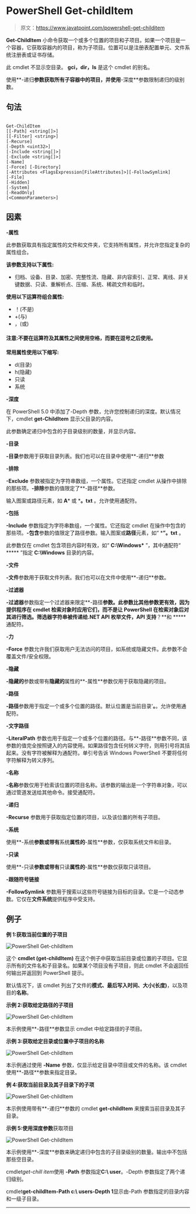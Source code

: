 # PowerShell Get-childItem

> 原文：<https://www.javatpoint.com/powershell-get-childitem>

**Get-ChildItem** 小命令获取一个或多个位置的项目和子项目。如果一个项目是一个容器，它获取容器内的项目，称为子项目。位置可以是注册表配置单元、文件系统注册表或证书存储。

此 cmdlet 不显示空目录。 **gci，dir，ls** 是这个 cmdlet 的别名。

使用**-递归**参数获取所有子容器中的项目，并使用**-深度**参数限制递归的级别数。

## 句法

```

Get-ChildItem
[[-Path] <string[]>] 
[[-Filter] <string>]
[-Recurse] 
[-Depth <uint32>] 
[-Include <string[]>] 
[-Exclude <string[]>]
[-Name] 
[-Force] [-Directory] 
[-Attributes <FlagsExpression[FileAttributes]>][-FollowSymlink] 
[-File]
[-Hidden]
[-System]
[-ReadOnly]
[<CommonParameters>]

```

## 因素

**-属性**

此参数获取具有指定属性的文件和文件夹，它支持所有属性，并允许您指定复杂的属性组合。

**该参数支持以下属性:**

*   归档、设备、目录、加密、完整性流、隐藏、非内容索引、正常、离线、非关键数据、只读、重解析点、压缩、系统、稀疏文件和临时。

**使用以下运算符组合属性:**

*   ！(不是)
*   +(与)
*   ，(或)

#### 注意:不要在运算符及其属性之间使用空格，而要在逗号之后使用。

**常用属性使用以下缩写:**

*   d(目录)
*   h(隐藏)
*   只读
*   系统

**-深度**

在 PowerShell 5.0 中添加了-Depth 参数，允许您控制递归的深度。默认情况下，cmdlet **get-ChildItem** 显示父目录的内容。

此参数确定递归中包含的子目录级别的数量，并显示内容。

**-目录**

**-目录**参数用于获取目录列表。我们也可以在目录中使用**-递归**参数

**-排除**

**-Exclude** 参数被指定为字符串数组，一个属性。它还指定 cmdlet 从操作中排除的那些项。**-排除**参数的值限定了**-路径**参数。

输入图案或路径元素，如 **A*** 或 ***。txt** 。允许使用通配符。

**-包括**

**-Include** 参数指定为字符串数组，一个属性。它还指定 cmdlet 在操作中包含的那些项。**-包含**参数的值限定了路径参数。输入图案或**路径**元素，如“ ***”。txt** 。

此参数仅在 cmdlet 包含项目内容时有效，如“ **C:\Windows\*** ”，其中通配符“ ***** ”指定 **C:\Windows** 目录的内容。

**-文件**

**-文件**参数用于获取文件列表。我们也可以在文件中使用**-递归**参数。

**-过滤器**

**-过滤器**参数指定一个过滤器来限定**-路径**参数。此参数比其他参数更有效，因为提供程序在 cmdlet 检索对象时应用它们，而不是让 PowerShell 在检索对象后对其进行筛选。筛选器字符串被传递给.NET API 枚举文件，API 支持**？**和 ***** 通配符。

**-力**

**-Force** 参数允许我们获取用户无法访问的项目，如系统或隐藏文件。此参数不会覆盖文件/安全权限。

**-隐藏**

**-隐藏的**参数或带有**隐藏的**属性的**-属性**参数仅用于获取隐藏的项目。

**-路径**

**-路径**参数用于指定一个或多个位置的路径。默认位置是当前目录'**。**。允许使用通配符。

**-文字路径**

**-LiteralPath** 参数也用于指定一个或多个位置的路径。与**-路径**参数不同，该参数的值完全按照键入的内容使用。如果路径包含任何转义字符，则用引号将其括起来。没有字符被解释为通配符。单引号告诉 Windows PowerShell 不要将任何字符解释为转义序列。

**-名称**

**-名称**参数仅用于检索该位置的项目名称。该参数的输出是一个字符串对象，可以通过管道发送给其他命令。接受通配符。

**-递归**

**-Recurse** 参数用于获取指定位置的项目，以及该位置的所有子项目。

**-系统**

使用**-系统**参数或带有**系统**属性的**-属性**参数，仅获取系统文件和目录。

**-只读**

使用**-只读**参数或带有**只读**属性的**-属性**参数仅获取只读项目。

**-跟随符号链接**

**-FollowSymlink** 参数用于搜索以这些符号链接为目标的目录。它是一个动态参数。它仅在**文件系统**提供程序中受支持。

## 例子

**例 1:获取当前位置的子项目**

![PowerShell Get-childItem](img/8ce68a6b4ce3e142c021a7398f4b4663.png)

这个 **cmdlet (get-childItem)** 在这个例子中获取当前目录或位置的子项目。它显示所有的文件名和子目录名。如果某个项目没有子项目，则此 cmdlet 不会返回任何输出并返回到 PowerShell 提示。

默认情况下，该 cmdlet 列出了文件的**模式、最后写入时间、大小(长度)**，以及项目的**名称**。

**示例 2:获取给定路径的子项目**

![PowerShell Get-childItem](img/ba231de765d7138c5c86a6b7ce1fc339.png)

本示例使用**-路径**参数显示 cmdlet 中给定路径的子项目。

**示例 3:获取给定目录或位置中子项目的名称**

![PowerShell Get-childItem](img/999a71c7c4237f2892d2c6ae56af9b8a.png)

本示例通过使用 **-Name** 参数，仅显示给定目录中项目或文件的名称。该 cmdlet 使用**-路径**参数来指定目录。

**例 4:获取当前目录及其子目录下的子项**

![PowerShell Get-childItem](img/6a6add540027418955e8f0580bd9ef6c.png)

本示例使用带有**-递归**参数的 cmdlet **get-childItem** 来搜索当前目录及其子目录。

**示例 5:使用深度参数**获取项目

![PowerShell Get-childItem](img/1950acdca1dd0ba4287891af36c6b8e7.png)

本示例使用**-深度**参数来确定递归中包含的子目录级别的数量。输出中不包括那些空目录。

cmdlet*get-chill item*使用 **-Path** 参数指定**C:\ user**。-Depth 参数指定了两个递归级别。

cmdlet**get-childItem-Path c:\ users-Depth 1**显示由-Path 参数指定的目录内容和一级子目录。

* * *
